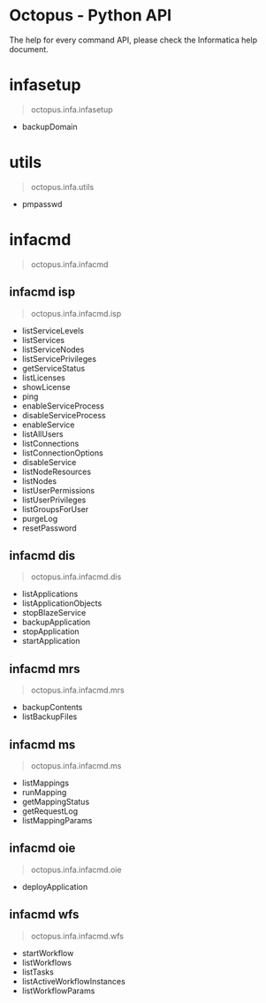 # Octopus - Python API

The help for every command API, please check the Informatica help document. 

infasetup
=========================
> octopus.infa.infasetup

- backupDomain

utils
=========================
> octopus.infa.utils
- pmpasswd

infacmd 
=========================
> octopus.infa.infacmd 

## infacmd isp 
> octopus.infa.infacmd.isp

- listServiceLevels
- listServices
- listServiceNodes
- listServicePrivileges
- getServiceStatus
- listLicenses
- showLicense
- ping
- enableServiceProcess
- disableServiceProcess
- enableService
- listAllUsers
- listConnections
- listConnectionOptions
- disableService
- listNodeResources
- listNodes
- listUserPermissions
- listUserPrivileges
- listGroupsForUser
- purgeLog
- resetPassword

## infacmd dis
> octopus.infa.infacmd.dis

- listApplications
- listApplicationObjects
- stopBlazeService
- backupApplication
- stopApplication
- startApplication

## infacmd mrs
> octopus.infa.infacmd.mrs

- backupContents
- listBackupFiles


## infacmd ms
> octopus.infa.infacmd.ms

- listMappings
- runMapping
- getMappingStatus
- getRequestLog
- listMappingParams

## infacmd oie
> octopus.infa.infacmd.oie

- deployApplication

## infacmd wfs
> octopus.infa.infacmd.wfs

- startWorkflow
- listWorkflows
- listTasks
- listActiveWorkflowInstances
- listWorkflowParams